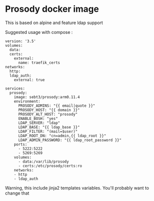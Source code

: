# Prosody docker image

This is based on alpine and feature ldap support

Suggested usage with compose :
```
version: '3.5'
volumes:
  data:
  certs:
    external:
      name: traefik_certs
networks:
  http:
  ldap_auth:
    external: true

services:
  prosody:
    image: sebt3/prosody:arm0.11.4
    environment:
      PROSODY_ADMINS: "{{ email|quote }}"
      PROSODY_HOST: "{{ domain }}"
      PROSODY_ALT_HOST: "prosody"
      ENABLE_BOSH: "yes"
      LDAP_SERVER: "ldap"
      LDAP_BASE: "{{ ldap_base }}"
      LDAP_FILTER: "(mail=$user)"
      LDAP_ROOT_DN: "cn=admin,{{ ldap_root }}"
      LDAP_ADMIN_PASSWORD: "{{ ldap_root_password }}"
    ports:
      - 5222:5222
      - 5269:5269
    volumes:
      - data:/var/lib/prosody
      - certs:/etc/prosody/certs:ro
    networks:
    - http
    - ldap_auth
```
Warning, this include jinja2 templates variables. You'll probably want to change that
